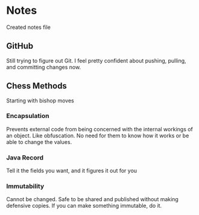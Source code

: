 # Notes

Created notes file

## GitHub

Still trying to figure out Git. I feel pretty confident about pushing, pulling, and committing changes now.

## Chess Methods

Starting with bishop moves

### Encapsulation
Prevents external code from being concerned with the internal workings of an object. 
Like obfuscation. No need for them to know how it works or be able to change the values.

### Java Record
Tell it the fields you want, and it figures it out for you

### Immutability
Cannot be changed. Safe to be shared and published without making defensive copies.
If you can make something immutable, do it.
